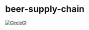 # beer-supply-chain
[![CircleCI](https://circleci.com/gh/abalzan/beer-supply-chain.svg?style=svg)](https://circleci.com/gh/abalzan/beer-supply-chain)
